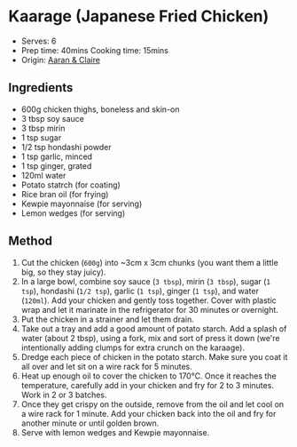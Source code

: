 # Kaarage (Japanese Fried Chicken)
* Serves: 6
* Prep time: 40mins Cooking time: 15mins
* Origin: [Aaran & Claire](https://aaronandclaire.com/karaage-japanese-fried-chicken-recipe/)

## Ingredients
* 600g chicken thighs, boneless and skin-on
* 3 tbsp soy sauce
* 3 tbsp mirin
* 1 tsp sugar
* 1/2 tsp hondashi powder
* 1 tsp garlic, minced
* 1 tsp ginger, grated
* 120ml water
* Potato statrch (for coating)
* Rice bran oil (for frying)
* Kewpie mayonnaise (for serving)
* Lemon wedges (for serving)


## Method
1. Cut the chicken (`600g`) into ~3cm x 3cm chunks (you want them a little big, so they stay juicy).
2. In a large bowl, combine soy sauce (`3 tbsp`), mirin (`3 tbsp`), sugar (`1 tsp`), hondashi (`1/2 tsp`), garlic (`1 tsp`), ginger (`1 tsp`), and water (`120ml`). Add your chicken and gently toss together. Cover with plastic wrap and let it marinate in the refrigerator for 30 minutes or overnight.
3. Put the chicken in a strainer and let them drain.
4. Take out a tray and add a good amount of potato starch. Add a splash of water (about 2 tbsp), using a fork, mix and sort of press it down (we're intentionally adding clumps for extra crunch on the karaage).
5. Dredge each piece of chicken in the potato starch. Make sure you coat it all over and let sit on a wire rack for 5 minutes.
6. Heat up enough oil to cover the chicken to 170℃. Once it reaches the temperature, carefully add in your chicken and fry for 2 to 3 minutes. Work in 2 or 3 batches.
7. Once they get crispy on the outside, remove from the oil and let cool on a wire rack for 1 minute. Add your chicken back into the oil and fry for another minute or until golden brown.
8. Serve with lemon wedges and Kewpie mayonnaise.
